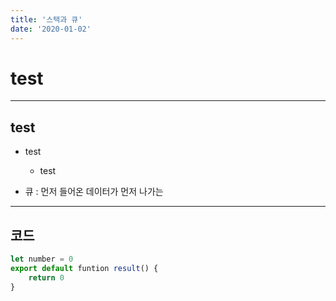 ```yaml
---
title: '스택과 큐'
date: '2020-01-02'
---
```

# test

---
## test

* test

  * test

* 큐 : 먼저 들어온 데이터가 먼저 나가는



---



## 코드

```javascript
let number = 0
export default funtion result() {
    return 0
}


```